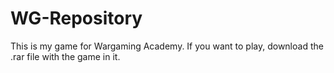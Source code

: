 # WG-Repository
This is my game for Wargaming Academy.
If you want to play, download the .rar file with the game in it.
